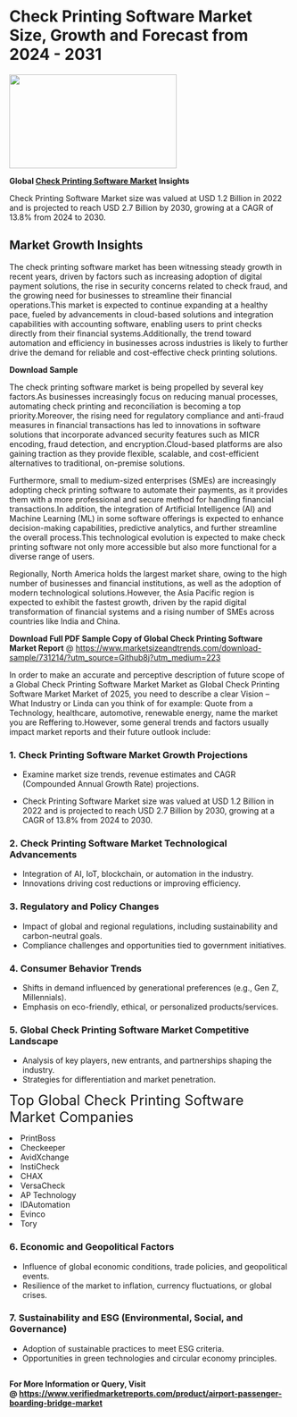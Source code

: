 <H1>Check Printing Software Market Size, Growth and Forecast from 2024 - 2031</H1><img class="aligncenter size-medium wp-image-584254" src="https://thirdeyenews.in/wp-content/uploads/2024/09/Global-Market-Research-300x168.jpeg" alt="" width="300" height="168" /><p><strong>Global&nbsp;<a href="https://www.marketsizeandtrends.com/download-sample/731214/?utm_source=Github8j?utm_medium=223">Check Printing Software Market</a> Insights</strong></p><p>Check Printing Software Market size was valued at USD 1.2 Billion in 2022 and is projected to reach USD 2.7 Billion by 2030, growing at a CAGR of 13.8% from 2024 to 2030.</p><p><h2>Market Growth Insights</h2> <p>The check printing software market has been witnessing steady growth in recent years, driven by factors such as increasing adoption of digital payment solutions, the rise in security concerns related to check fraud, and the growing need for businesses to streamline their financial operations.This market is expected to continue expanding at a healthy pace, fueled by advancements in cloud-based solutions and integration capabilities with accounting software, enabling users to print checks directly from their financial systems.Additionally, the trend toward automation and efficiency in businesses across industries is likely to further drive the demand for reliable and cost-effective check printing solutions.</p> <p><strong>Download Sample</strong></p> <p>The check printing software market is being propelled by several key factors.As businesses increasingly focus on reducing manual processes, automating check printing and reconciliation is becoming a top priority.Moreover, the rising need for regulatory compliance and anti-fraud measures in financial transactions has led to innovations in software solutions that incorporate advanced security features such as MICR encoding, fraud detection, and encryption.Cloud-based platforms are also gaining traction as they provide flexible, scalable, and cost-efficient alternatives to traditional, on-premise solutions.</p> <p>Furthermore, small to medium-sized enterprises (SMEs) are increasingly adopting check printing software to automate their payments, as it provides them with a more professional and secure method for handling financial transactions.In addition, the integration of Artificial Intelligence (AI) and Machine Learning (ML) in some software offerings is expected to enhance decision-making capabilities, predictive analytics, and further streamline the overall process.This technological evolution is expected to make check printing software not only more accessible but also more functional for a diverse range of users.</p> <p>Regionally, North America holds the largest market share, owing to the high number of businesses and financial institutions, as well as the adoption of modern technological solutions.However, the Asia Pacific region is expected to exhibit the fastest growth, driven by the rapid digital transformation of financial systems and a rising number of SMEs across countries like India and China.</p> <p><span class=""><strong>Download Full PDF Sample Copy of Global Check Printing Software Market Report</strong> @ <a href="https://www.marketsizeandtrends.com/download-sample/731214/?utm_source=Github8j?utm_medium=223" target="_blank">https://www.marketsizeandtrends.com/download-sample/731214/?utm_source=Github8j?utm_medium=223</a></span></p><p>In order to make an accurate and perceptive description of future scope of a Global&nbsp;Check Printing Software Market Market as Global&nbsp;Check Printing Software Market Market of 2025, you need to describe a clear Vision &ndash; What Industry or Linda can you think of for example: Quote from a Technology, healthcare, automotive, renewable energy, name the market you are Reffering to.However, some general trends and factors usually impact market reports and their future outlook include:</p><h3>1.&nbsp;<strong>Check Printing Software Market Growth Projections</strong></h3><ul><li>Examine market size trends, revenue estimates and CAGR (Compounded Annual Growth Rate) projections.</li><li><p>Check Printing Software Market size was valued at USD 1.2 Billion in 2022 and is projected to reach USD 2.7 Billion by 2030, growing at a CAGR of 13.8% from 2024 to 2030.</p></li></ul><h3>2.&nbsp;<strong>Check Printing Software Market Technological Advancements</strong></h3><ul><li>Integration of AI, IoT, blockchain, or automation in the industry.</li><li>Innovations driving cost reductions or improving efficiency.</li></ul><h3>3.&nbsp;<strong>Regulatory and Policy Changes</strong></h3><ul><li>Impact of global and regional regulations, including sustainability and carbon-neutral goals.</li><li>Compliance challenges and opportunities tied to government initiatives.</li></ul><h3>4.&nbsp;<strong>Consumer Behavior Trends</strong></h3><ul><li>Shifts in demand influenced by generational preferences (e.g., Gen Z, Millennials).</li><li>Emphasis on eco-friendly, ethical, or personalized products/services.</li></ul><h3>5.&nbsp;<strong>Global Check Printing Software Market Competitive Landscape</strong></h3><ul><li>Analysis of key players, new entrants, and partnerships shaping the industry.</li><li>Strategies for differentiation and market penetration.</li></ul><p data-pm-slice="1 1 []"><span style="color: inherit; font-family: inherit; font-size: 25px;">Top Global Check Printing Software Market Companies</span></p><div class="" data-test-id=""><p><li>PrintBoss</li><li> Checkeeper</li><li> AvidXchange</li><li> InstiCheck</li><li> CHAX</li><li> VersaCheck</li><li> AP Technology</li><li> IDAutomation</li><li> Evinco</li><li> Tory</li></p></div><h3>6.&nbsp;<strong>Economic and Geopolitical Factors</strong></h3><ul><li>Influence of global economic conditions, trade policies, and geopolitical events.</li><li>Resilience of the market to inflation, currency fluctuations, or global crises.</li></ul><h3>7.&nbsp;<strong>Sustainability and ESG (Environmental, Social, and Governance)</strong></h3><ul><li>Adoption of sustainable practices to meet ESG criteria.</li><li>Opportunities in green technologies and circular economy principles.</li></ul><h2><strong style="font-size: 14px;">For More Information or Query, Visit @&nbsp;</strong><a style="background-color: #ffffff; font-size: 14px;" href="https://www.marketsizeandtrends.com/report/check-printing-software-market/" target="_blank">https://www.verifiedmarketreports.com/product/airport-passenger-boarding-bridge-market</a></h2>